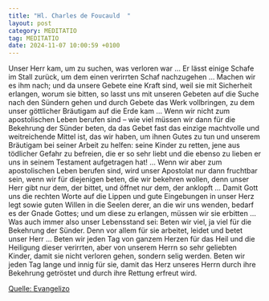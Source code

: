 ```yaml
---
title: "Hl. Charles de Foucauld  "
layout: post
category: MEDITATIO
tag: MEDITATIO
date: 2024-11-07 10:00:59 +0100
---
```

Unser Herr kam, um zu suchen, was verloren war … Er lässt einige Schafe im Stall zurück, um dem einen verirrten Schaf nachzugehen … Machen wir es ihm nach; und da unsere Gebete eine Kraft sind, weil sie mit Sicherheit erlangen, worum sie bitten, so lasst uns mit unseren Gebeten auf die Suche nach den Sündern gehen und durch Gebete das Werk vollbringen, zu dem unser göttlicher Bräutigam auf die Erde kam …
Wenn wir nicht zum apostolischen Leben berufen sind – wie viel müssen wir dann für die Bekehrung der Sünder beten, da das Gebet fast das einzige machtvolle und weitreichende Mittel ist, das wir haben, um ihnen Gutes zu tun und unserem Bräutigam bei seiner Arbeit zu helfen: seine Kinder zu retten, jene aus tödlicher Gefahr zu befreien, die er so sehr liebt und die ebenso zu lieben er uns in seinem Testament aufgetragen hat! … Wenn wir aber zum apostolischen Leben berufen sind, wird unser Apostolat nur dann fruchtbar sein, wenn wir für diejenigen beten, die wir bekehren wollen, denn unser Herr gibt nur dem, der bittet, und öffnet nur dem, der anklopft … Damit Gott uns die rechten Worte auf die Lippen und gute Eingebungen in unser Herz legt sowie guten Willen in die Seelen derer, an die wir uns wenden, bedarf es der Gnade Gottes; und um diese zu erlangen, müssen wir sie erbitten … Was auch immer also unser Lebensstand sei: Beten wir viel, ja viel für die Bekehrung der Sünder.<!--more--> Denn vor allem für sie arbeitet, leidet und betet unser Herr …
Beten wir jeden Tag von ganzem Herzen für das Heil und die Heiligung dieser verirrten, aber von unserem Herrn so sehr geliebten Kinder, damit sie nicht verloren gehen, sondern selig werden. Beten wir jeden Tag lange und innig für sie, damit das Herz unseres Herrn durch ihre Bekehrung getröstet und durch ihre Rettung erfreut wird.


[Quelle: Evangelizo](https://evangeliumtagfuertag.org/DE/gospel)